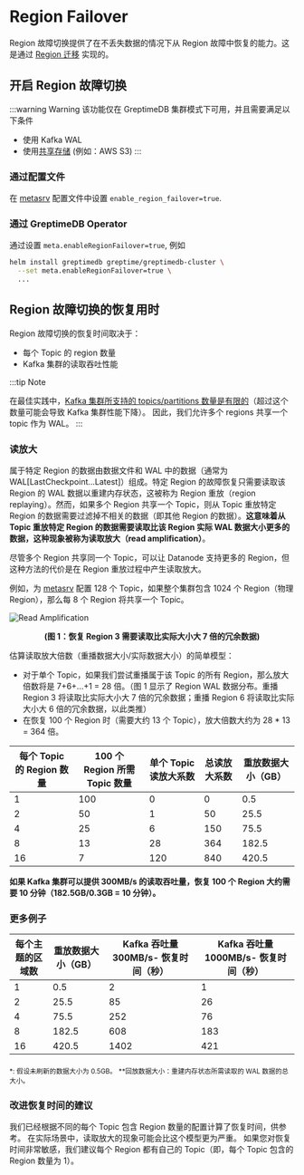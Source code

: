 # Region Failover

Region 故障切换提供了在不丢失数据的情况下从 Region 故障中恢复的能力。这是通过 [Region 迁移](/user-guide/operations/region-migration) 实现的。

## 开启 Region 故障切换

:::warning Warning
该功能仅在 GreptimeDB 集群模式下可用，并且需要满足以下条件

- 使用 Kafka WAL
- 使用[共享存储](/user-guide/operations/configuration.md#storage-options) (例如：AWS S3)
  :::

### 通过配置文件

在 [metasrv](/user-guide/operations/configuration.md#metasrv-only-configuration) 配置文件中设置 `enable_region_failover=true`.

### 通过 GreptimeDB Operator

通过设置 `meta.enableRegionFailover=true`, 例如

```bash
helm install greptimedb greptime/greptimedb-cluster \
  --set meta.enableRegionFailover=true \
  ...
```

## Region 故障切换的恢复用时

Region 故障切换的恢复时间取决于：

- 每个 Topic 的 region 数量
- Kafka 集群的读取吞吐性能

:::tip Note

在最佳实践中，[Kafka 集群所支持的 topics/partitions 数量是有限的](https://docs.aws.amazon.com/msk/latest/developerguide/bestpractices.html)（超过这个数量可能会导致 Kafka 集群性能下降）。
因此，我们允许多个 regions 共享一个 topic 作为 WAL。
:::

### 读放大

属于特定 Region 的数据由数据文件和 WAL 中的数据（通常为 WAL[LastCheckpoint...Latest]）组成。特定 Region 的故障恢复只需要读取该 Region 的 WAL 数据以重建内存状态，这被称为 Region 重放（region replaying）。然而，如果多个 Region 共享一个 Topic，则从 Topic 重放特定 Region 的数据需要过滤掉不相关的数据（即其他 Region 的数据）。**这意味着从 Topic 重放特定 Region 的数据需要读取比该 Region 实际 WAL 数据大小更多的数据，这种现象被称为读取放大（read amplification）**。

尽管多个 Region 共享同一个 Topic，可以让 Datanode 支持更多的 Region，但这种方法的代价是在 Region 重放过程中产生读取放大。

例如，为 [metasrv](/user-guide/operations/configuration.md#metasrv-only-configuration) 配置 128 个 Topic，如果整个集群包含 1024 个 Region（物理 Region），那么每 8 个 Region 将共享一个 Topic。

![Read Amplification](/remote-wal-read-amplification.png)

<p style="text-align: center;"><b>(图 1：恢复 Region 3 需要读取比实际大小大 7 倍的冗余数据)</b></p>

估算读取放大倍数（重播数据大小/实际数据大小）的简单模型：

- 对于单个 Topic，如果我们尝试重播属于该 Topic 的所有 Region，那么放大倍数将是 7+6+...+1 = 28 倍。（图 1 显示了 Region WAL 数据分布。重播 Region 3 将读取比实际大小大 7 倍的冗余数据；重播 Region 6 将读取比实际大小大 6 倍的冗余数据，以此类推）
- 在恢复 100 个 Region 时（需要大约 13 个 Topic），放大倍数大约为 28 \* 13 = 364 倍。

| 每个 Topic 的 Region 数量 | 100 个 Region 所需 Topic 数量 | 单个 Topic 读放大系数 | 总读放大系数 | 重放数据大小（GB） |
| ------------------------- | ----------------------------- | --------------------- | ------------ | ------------------ |
| 1                         | 100                           | 0                     | 0            | 0.5                |
| 2                         | 50                            | 1                     | 50           | 25.5               |
| 4                         | 25                            | 6                     | 150          | 75.5               |
| 8                         | 13                            | 28                    | 364          | 182.5              |
| 16                        | 7                             | 120                   | 840          | 420.5              |

**如果 Kafka 集群可以提供 300MB/s 的读取吞吐量，恢复 100 个 Region 大约需要 10 分钟（182.5GB/0.3GB = 10 分钟）。**

### 更多例子

| 每个主题的区域数 | 重放数据大小（GB） | Kafka 吞吐量 300MB/s- 恢复时间（秒） | Kafka 吞吐量 1000MB/s- 恢复时间（秒） |
| ---------------- | ------------------ | ------------------------------------ | ------------------------------------- |
| 1                | 0.5                | 2                                    | 1                                     |
| 2                | 25.5               | 85                                   | 26                                    |
| 4                | 75.5               | 252                                  | 76                                    |
| 8                | 182.5              | 608                                  | 183                                   |
| 16               | 420.5              | 1402                                 | 421                                   |

<sub>\*: 假设未刷新的数据大小为 0.5GB。</sub>
<sub>\*\*回放数据大小：重建内存状态所需读取的 WAL 数据的总大小。</sub>

### 改进恢复时间的建议

我们已经根据不同的每个 Topic 包含 Region 数量的配置计算了恢复时间，供参考。
在实际场景中，读取放大的现象可能会比这个模型更为严重。
如果您对恢复时间非常敏感，我们建议每个 Region 都有自己的 Topic（即，每个 Topic 包含的 Region 数量为 1）。
